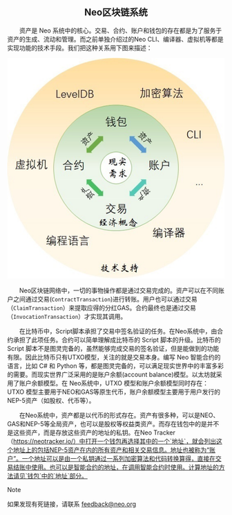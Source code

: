 <center><h2>Neo区块链系统</h2></center>

&emsp;&emsp;资产是 Neo 系统中的核心。交易、合约、账户和钱包的存在都是为了服务于资产的生成、流动和管理。而之前单独介绍过的Neo CLI、编译器、虚拟机等都是实现功能的技术手段。我们把这种关系用下图来描述：

[![neo system](../../images/blockchain/system1.jpg)](../../images/blockchain/system1.jpg)

&emsp;&emsp;Neo区块链网络中，一切的事物操作都是通过交易完成的。资产可以在不同账户之间通过交易(`ContractTransaction`)进行转账。用户也可以通过交易（`ClaimTransaction`）来提取应得的分红GAS。合约最终也是通过交易（`InvocationTransaction`）才实现其调用。

&emsp;&emsp;在比特币中，Script脚本承担了交易中签名验证的任务。在Neo系统中，由合约承担了此项任务。合约可以简单理解成比特币的 Script 脚本的升级。比特币的 Script 脚本不是图灵完备的，虽然能够完成交易的签名验证，但是能做到的功能有限。因此比特币只有UTXO模型，关注的就是交易本身。编写 Neo 智能合约的语言，比如 C# 和 Python 等，都是图灵完备的，可以满足现实世界中的丰富多彩的需要。而现实世界广泛采用的是账户余额(account balance)模型。以太坊就采用了账户余额模型。在 Neo系统中，UTXO 模型和账户余额模型同时存在：UTXO 模型主要用于NEO和GAS等原生代币，账户余额模型主要用于用户发行的NEP-5资产（如股权、代币等）。

&emsp;&emsp;在Neo系统中，资产都是以代币的形式存在。资产有很多种，可以是NEO、GAS和NEP-5等全局资产，也可以是股权等权益类资产。而存在钱包中的是并不是这些资产，而是存放这些资产的地址的私钥。在Neo Tracker（https://neotracker.io/）中打开一个钱包再选择其中的一个`地址`，就会列出这个地址上的包括NEP-5资产在内的所有资产和相关交易信息。地址也被称为“账户”。一个地址可以是由一个私钥通过一系列加密算法和代码转换算得，直接在交易结账中使用。也可以是智能合约的地址，在调用智能合约时使用。计算地址的方法请见`钱包`中的`地址`部分。

> [!NOTE]
> 如果发现有死链接，请联系 <feedback@neo.org>

